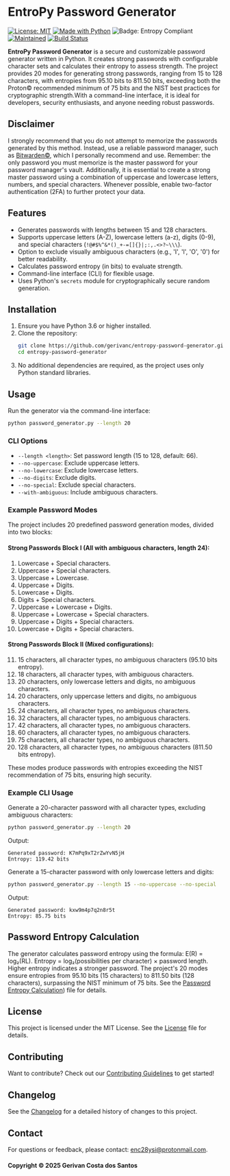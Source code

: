 # EntroPy Password Generator

[![License: MIT](https://img.shields.io/badge/License-MIT-yellow.svg)](https://github.com/gerivanc/entropy-password-generator/blob/main/LICENSE.md)
[![Made with Python](https://img.shields.io/badge/Made%20with-Python-1f425f.svg)](https://www.python.org)
![Badge: Entropy Compliant](https://img.shields.io/badge/Entropy%20Compliant-Proton%C2%A9%20%26%20NIST-brightgreen)
[![Maintained](https://img.shields.io/badge/Maintained?-yes-green.svg)](https://github.com/gerivanc/entropy-password-generator/graphs/commit-activity)
[![Build Status](https://github.com/gerivanc/entropy-password-generator/actions/workflows/ci.yml/badge.svg)](https://github.com/gerivanc/entropy-password-generator/actions/workflows/ci.yml)

**EntroPy Password Generator** is a secure and customizable password generator written in Python. It creates strong passwords with configurable character sets and calculates their entropy to assess strength. The project provides 20 modes for generating strong passwords, ranging from 15 to 128 characters, with entropies from 95.10 bits to 811.50 bits, exceeding both the Proton© recommended minimum of 75 bits and the NIST best practices for cryptographic strength.With a command-line interface, it is ideal for developers, security enthusiasts, and anyone needing robust passwords.

## Disclaimer
I strongly recommend that you do not attempt to memorize the passwords generated by this method. Instead, use a reliable password manager, such as [Bitwarden©](https://bitwarden.com/), which I personally recommend and use. Remember: the only password you must memorize is the master password for your password manager's vault. Additionally, it is essential to create a strong master password using a combination of uppercase and lowercase letters, numbers, and special characters. Whenever possible, enable two-factor authentication (2FA) to further protect your data.

## Features
- Generates passwords with lengths between 15 and 128 characters.
- Supports uppercase letters (A-Z), lowercase letters (a-z), digits (0-9), and special characters (`!@#$%^&*()_+-=[]{}|;:,.<>?~\\\`).
- Option to exclude visually ambiguous characters (e.g., 'I', 'l', 'O', '0') for better readability.
- Calculates password entropy (in bits) to evaluate strength.
- Command-line interface (CLI) for flexible usage.
- Uses Python's `secrets` module for cryptographically secure random generation.

## Installation
1. Ensure you have Python 3.6 or higher installed.
2. Clone the repository:
   ```bash
   git clone https://github.com/gerivanc/entropy-password-generator.git
   cd entropy-password-generator
   ```
3. No additional dependencies are required, as the project uses only Python standard libraries.

## Usage
Run the generator via the command-line interface:
```bash
python password_generator.py --length 20
```

### CLI Options
- `--length <length>`: Set password length (15 to 128, default: 66).
- `--no-uppercase`: Exclude uppercase letters.
- `--no-lowercase`: Exclude lowercase letters.
- `--no-digits`: Exclude digits.
- `--no-special`: Exclude special characters.
- `--with-ambiguous`: Include ambiguous characters.

### Example Password Modes
The project includes 20 predefined password generation modes, divided into two blocks:

#### Strong Passwords Block I (All with ambiguous characters, length 24):
1.    Lowercase + Special characters.
2.    Uppercase + Special characters.
3.    Uppercase + Lowercase.
4.    Uppercase + Digits.
5.    Lowercase + Digits.
6.    Digits + Special characters.
7.    Uppercase + Lowercase + Digits.
8.    Uppercase + Lowercase + Special characters.
9.    Uppercase + Digits + Special characters.
10.    Lowercase + Digits + Special characters.

#### Strong Passwords Block II (Mixed configurations):
11.    15 characters, all character types, no ambiguous characters (95.10 bits entropy).
12.    18 characters, all character types, with ambiguous characters.
13.    20 characters, only lowercase letters and digits, no ambiguous characters.
14.    20 characters, only uppercase letters and digits, no ambiguous characters.
15.    24 characters, all character types, no ambiguous characters.
16.    32 characters, all character types, no ambiguous characters.
17.    42 characters, all character types, no ambiguous characters.
18.    60 characters, all character types, no ambiguous characters.
19.    75 characters, all character types, no ambiguous characters.
20.    128 characters, all character types, no ambiguous characters (811.50 bits entropy).

These modes produce passwords with entropies exceeding the NIST recommendation of 75 bits, ensuring high security.

### Example CLI Usage
Generate a 20-character password with all character types, excluding ambiguous characters:
```bash
python password_generator.py --length 20
```
Output:
```
Generated password: K7mPq9xT2rZwYvN5jH
Entropy: 119.42 bits
```

Generate a 15-character password with only lowercase letters and digits:
```bash
python password_generator.py --length 15 --no-uppercase --no-special
```
Output:
```
Generated password: kxw9m4p7q2n8r5t
Entropy: 85.75 bits
```

## Password Entropy Calculation
The generator calculates password entropy using the formula: E(R) = log₂(RL). Entropy = log₂(possibilities per character) × password length. Higher entropy indicates a stronger password. The project's 20 modes ensure entropies from 95.10 bits (15 characters) to 811.50 bits (128 characters), surpassing the NIST minimum of 75 bits. See the [Password Entropy Calculation](https://github.com/gerivanc/entropy-password-generator/blob/main/README.md)) file for details.

## License
This project is licensed under the MIT License. See the [License](https://github.com/gerivanc/entropy-password-generator/blob/main/LICENSE.md) file for details.

## Contributing
Want to contribute? Check out our [Contributing Guidelines](https://github.com/gerivanc/entropy-password-generator/blob/main/CONTRIBUTING.md) to get started!

## Changelog
See the [Changelog](https://github.com/gerivanc/entropy-password-generator/blob/main/CHANGELOG.md) for a detailed history of changes to this project.

## Contact
For questions or feedback, please contact: enc28ysi@protonmail.com.

#### Copyright © 2025 Gerivan Costa dos Santos
